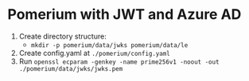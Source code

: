 # Pomerium with JWT and Azure AD

1. Create directory structure:
    - `mkdir -p pomerium/data/jwks pomerium/data/le`
2. Create config.yaml at `./pomerium/config.yaml`
3. Run `openssl ecparam -genkey -name prime256v1 -noout -out ./pomerium/data/jwks/jwks.pem`